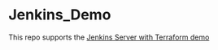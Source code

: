 # Jenkins_Demo

This repo supports the [Jenkins Server with Terraform demo](https://github.com/CumulusCycles/IaC_on_AWS_with_Terraform/tree/main/src/8_Terraform_Jenkins_Server_with_TF)

